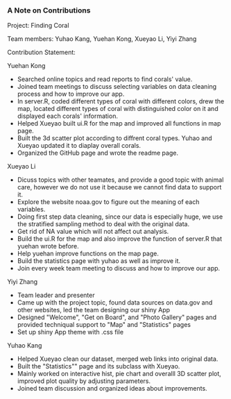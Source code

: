 ### A Note on Contributions

Project: Finding Coral

Team members: Yuhao Kang, Yuehan Kong, Xueyao Li, Yiyi Zhang

Contribution Statement:

Yuehan Kong
+ Searched online topics and read reports to find corals' value.
+ Joined team meetings to discuss selecting variables on data cleaning process and how to improve our app.
+ In server.R, coded different types of coral with different colors, drew the map, located different types of coral with distinguished color on it and displayed each corals' information. 
+ Helped Xueyao built ui.R for the map and improved all functions in map page.
+ Built the 3d scatter plot according to diffrent coral types. Yuhao and Xueyao updated it to diaplay overall corals.
+ Organized the GitHub page and wrote the readme page.

Xueyao Li
+ Dicuss topics with other teamates, and provide a good topic with animal care, however we do not use it because we cannot find data to support it.
+ Explore the website noaa.gov to figure out the meaning of each variables.
+ Doing first step data cleaning, since our data is especially huge, we use the stratified sampling method to deal with the original data. 
+ Get rid of NA value which will not affect out analysis.
+ Build the ui.R for the map and also improve the function of server.R that yuehan wrote before.
+ Help yuehan improve functions on the map page.
+ Build the statistics page with yuhao as well as improve it.
+ Join every week team meeting to discuss and how to improve our app.


Yiyi Zhang  
+ Team leader and presenter
+ Came up with the project topic, found data sources on data.gov and other websites, led the team designing our shiny App 
+ Designed "Welcome", "Get on Board", and "Photo Gallery" pages and provided techniqual support to "Map" and "Statistics" pages
+ Set up shiny App theme with .css file 


Yuhao Kang
+ Helped Xueyao clean our dataset, merged web links into original data.
+ Built the "Statistics"" page and its subclass with Xueyao.
+ Mainly worked on interactive hist, pie chart and overalll 3D scatter plot, improved plot quality by adjusting parameters.
+ Joined team discussion and organized ideas about improvements.
